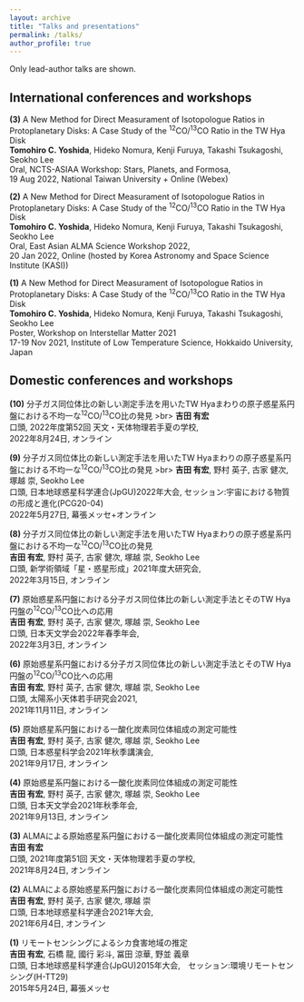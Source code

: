 ```yaml
---
layout: archive
title: "Talks and presentations"
permalink: /talks/
author_profile: true
---
```

Only lead-author talks are shown.

## International conferences and workshops
**(3)** A New Method for Direct Measurament of Isotopologue Ratios in Protoplanetary Disks: A Case Study of the <sup>12</sup>CO/<sup>13</sup>CO Ratio in the TW Hya Disk <br>
**Tomohiro C. Yoshida**, Hideko Nomura, Kenji Furuya, Takashi Tsukagoshi, Seokho Lee <br>
Oral, NCTS-ASIAA Workshop: Stars, Planets, and Formosa, <br>
19 Aug 2022, National Taiwan University + Online (Webex)

**(2)** A New Method for Direct Measurament of Isotopologue Ratios in Protoplanetary Disks: A Case Study of the <sup>12</sup>CO/<sup>13</sup>CO Ratio in the TW Hya Disk <br>
**Tomohiro C. Yoshida**, Hideko Nomura, Kenji Furuya, Takashi Tsukagoshi, Seokho Lee <br>
Oral, East Asian ALMA Science Workshop 2022, <br>
20 Jan 2022, Online (hosted by Korea Astronomy and Space Science Institute (KASI))

**(1)** A New Method for Direct Measurament of Isotopologue Ratios in Protoplanetary Disks: A Case Study of the <sup>12</sup>CO/<sup>13</sup>CO Ratio in the TW Hya Disk <br>
**Tomohiro C. Yoshida**, Hideko Nomura, Kenji Furuya, Takashi Tsukagoshi, Seokho Lee <br>
Poster, Workshop on Interstellar Matter 2021 <br>
17-19 Nov 2021, Institute of Low Temperature Science, Hokkaido University, Japan

## Domestic conferences and workshops
**(10)** 分子ガス同位体比の新しい測定手法を用いたTW Hyaまわりの原子惑星系円盤における不均一な<sup>12</sup>CO/<sup>13</sup>CO比の発見 >br>
**吉田 有宏** <br>
口頭, 2022年度第52回 天文・天体物理若手夏の学校,  <br>
2022年8月24日, オンライン

**(9)** 分子ガス同位体比の新しい測定手法を用いたTW Hyaまわりの原子惑星系円盤における不均一な<sup>12</sup>CO/<sup>13</sup>CO比の発見 >br>
**吉田 有宏**, 野村 英子, 古家 健次, 塚越 崇, Seokho Lee <br>
口頭, 日本地球惑星科学連合(JpGU)2022年大会, セッション:宇宙における物質の形成と進化(PCG20-04) <br>
2022年5月27日, 幕張メッセ+オンライン

**(8)** 分子ガス同位体比の新しい測定手法を用いたTW Hyaまわりの原子惑星系円盤における不均一な<sup>12</sup>CO/<sup>13</sup>CO比の発見 <br>
**吉田 有宏**, 野村 英子, 古家 健次, 塚越 崇, Seokho Lee <br>
口頭, 新学術領域「星・惑星形成」2021年度大研究会, <br>
2022年3月15日, オンライン

**(7)** 原始惑星系円盤における分子ガス同位体比の新しい測定手法とそのTW Hya円盤の<sup>12</sup>CO/<sup>13</sup>CO比への応用 <br>
**吉田 有宏**, 野村 英子, 古家 健次, 塚越 崇, Seokho Lee <br>
口頭, 日本天文学会2022年春季年会, <br>
2022年3月3日, オンライン

**(6)** 原始惑星系円盤における分子ガス同位体比の新しい測定手法とそのTW Hya円盤の<sup>12</sup>CO/<sup>13</sup>CO比への応用 <br>
**吉田 有宏**, 野村 英子, 古家 健次, 塚越 崇, Seokho Lee <br>
口頭, 太陽系小天体若手研究会2021, <br>
2021年11月11日, オンライン

**(5)** 原始惑星系円盤における一酸化炭素同位体組成の測定可能性 <br>
**吉田 有宏**, 野村 英子, 古家 健次, 塚越 崇, Seokho Lee <br>
口頭, 日本惑星科学会2021年秋季講演会, <br>
2021年9月17日, オンライン

**(4)** 原始惑星系円盤における一酸化炭素同位体組成の測定可能性 <br>
**吉田 有宏**, 野村 英子, 古家 健次, 塚越 崇, Seokho Lee <br>
口頭, 日本天文学会2021年秋季年会, <br>
2021年9月13日, オンライン

**(3)** ALMAによる原始惑星系円盤における一酸化炭素同位体組成の測定可能性 <br>
**吉田 有宏** <br>
口頭, 2021年度第51回 天文・天体物理若手夏の学校,  <br>
2021年8月24日, オンライン

**(2)** ALMAによる原始惑星系円盤における一酸化炭素同位体組成の測定可能性 <br>
**吉田 有宏**, 野村 英子, 古家 健次, 塚越 崇 <br>
口頭, 日本地球惑星科学連合2021年大会, <br>
2021年6月4日, オンライン

**(1)** リモートセンシングによるシカ食害地域の推定 <br>
**吉田 有宏**, 石橋 龍, 國行 彩斗, 冨田 涼華, 野並 義章 <br>
口頭, 日本地球惑星科学連合(JpGU)2015年大会,　セッション:環境リモートセンシング(H-TT29)<br>
2015年5月24日, 幕張メッセ